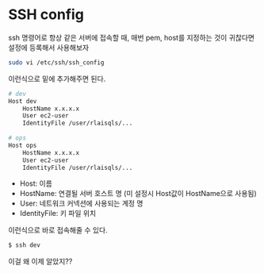 # SSH config

ssh 명령어로 항상 같은 서버에 접속할 때, 매번 pem, host를 지정하는 것이 귀찮다면 설정에 등록해서 사용해보자

```bash
sudo vi /etc/ssh/ssh_config
```

이런식으로 밑에 추가해주면 된다.

```bash
# dev
Host dev
    HostName x.x.x.x
    User ec2-user
    IdentityFile /user/rlaisqls/...
 
# ops
Host ops
    HostName x.x.x.x
    User ec2-user
    IdentityFile /user/rlaisqls/...
```

- Host: 이름
- HostName: 연결될 서버 호스트 명  (미 설정시 Host값이 HostName으로 사용됨)
- User: 네트워크 커넥션에 사용되는 계정 명
- IdentityFile: 키 파일 위치

이런식으로 바로 접속해줄 수 있다.

```bash
$ ssh dev
```

이걸 왜 이제 알았지??
